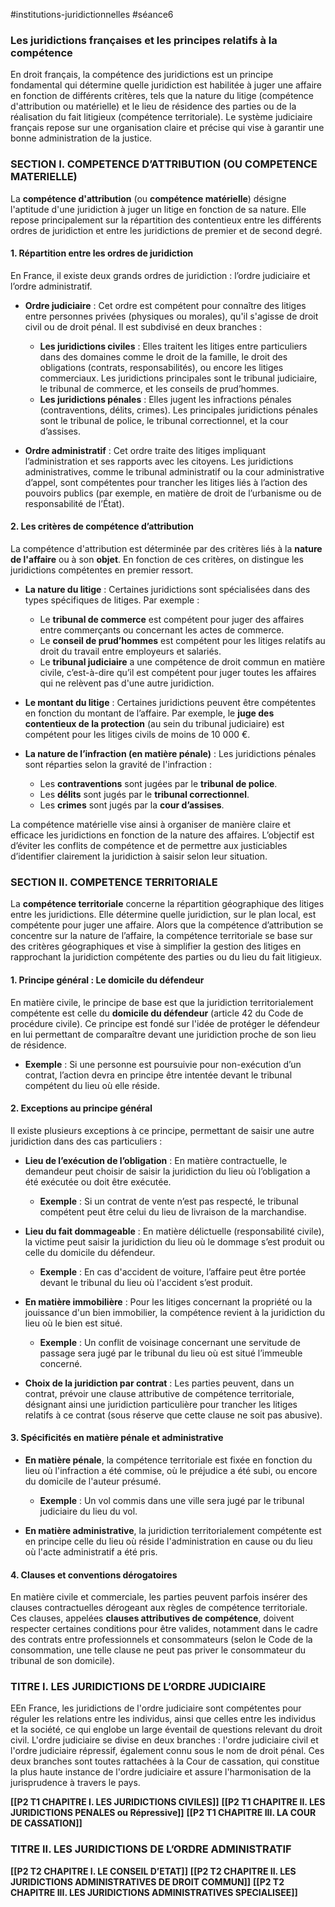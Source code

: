 #institutions-juridictionnelles #séance6 
### Les juridictions françaises et les principes relatifs à la compétence

En droit français, la compétence des juridictions est un principe fondamental qui détermine quelle juridiction est habilitée à juger une affaire en fonction de différents critères, tels que la nature du litige (compétence d'attribution ou matérielle) et le lieu de résidence des parties ou de la réalisation du fait litigieux (compétence territoriale). Le système judiciaire français repose sur une organisation claire et précise qui vise à garantir une bonne administration de la justice.

### **SECTION I. COMPETENCE D’ATTRIBUTION (OU COMPETENCE MATERIELLE)**

La **compétence d'attribution** (ou **compétence matérielle**) désigne l'aptitude d'une juridiction à juger un litige en fonction de sa nature. Elle repose principalement sur la répartition des contentieux entre les différents ordres de juridiction et entre les juridictions de premier et de second degré.

#### **1. Répartition entre les ordres de juridiction**

En France, il existe deux grands ordres de juridiction : l’ordre judiciaire et l’ordre administratif.

- **Ordre judiciaire** : Cet ordre est compétent pour connaître des litiges entre personnes privées (physiques ou morales), qu'il s'agisse de droit civil ou de droit pénal. Il est subdivisé en deux branches :
  - **Les juridictions civiles** : Elles traitent les litiges entre particuliers dans des domaines comme le droit de la famille, le droit des obligations (contrats, responsabilités), ou encore les litiges commerciaux. Les juridictions principales sont le tribunal judiciaire, le tribunal de commerce, et les conseils de prud’hommes.
  - **Les juridictions pénales** : Elles jugent les infractions pénales (contraventions, délits, crimes). Les principales juridictions pénales sont le tribunal de police, le tribunal correctionnel, et la cour d’assises.

- **Ordre administratif** : Cet ordre traite des litiges impliquant l’administration et ses rapports avec les citoyens. Les juridictions administratives, comme le tribunal administratif ou la cour administrative d’appel, sont compétentes pour trancher les litiges liés à l’action des pouvoirs publics (par exemple, en matière de droit de l’urbanisme ou de responsabilité de l’État).

#### **2. Les critères de compétence d’attribution**

La compétence d'attribution est déterminée par des critères liés à la **nature de l'affaire** ou à son **objet**. En fonction de ces critères, on distingue les juridictions compétentes en premier ressort.

- **La nature du litige** : Certaines juridictions sont spécialisées dans des types spécifiques de litiges. Par exemple :
  - Le **tribunal de commerce** est compétent pour juger des affaires entre commerçants ou concernant les actes de commerce.
  - Le **conseil de prud’hommes** est compétent pour les litiges relatifs au droit du travail entre employeurs et salariés.
  - Le **tribunal judiciaire** a une compétence de droit commun en matière civile, c’est-à-dire qu’il est compétent pour juger toutes les affaires qui ne relèvent pas d'une autre juridiction.

- **Le montant du litige** : Certaines juridictions peuvent être compétentes en fonction du montant de l’affaire. Par exemple, le **juge des contentieux de la protection** (au sein du tribunal judiciaire) est compétent pour les litiges civils de moins de 10 000 €.

- **La nature de l’infraction (en matière pénale)** : Les juridictions pénales sont réparties selon la gravité de l'infraction :
  - Les **contraventions** sont jugées par le **tribunal de police**.
  - Les **délits** sont jugés par le **tribunal correctionnel**.
  - Les **crimes** sont jugés par la **cour d’assises**.

La compétence matérielle vise ainsi à organiser de manière claire et efficace les juridictions en fonction de la nature des affaires. L’objectif est d’éviter les conflits de compétence et de permettre aux justiciables d’identifier clairement la juridiction à saisir selon leur situation.

### **SECTION II. COMPETENCE TERRITORIALE**

La **compétence territoriale** concerne la répartition géographique des litiges entre les juridictions. Elle détermine quelle juridiction, sur le plan local, est compétente pour juger une affaire. Alors que la compétence d’attribution se concentre sur la nature de l’affaire, la compétence territoriale se base sur des critères géographiques et vise à simplifier la gestion des litiges en rapprochant la juridiction compétente des parties ou du lieu du fait litigieux.

#### **1. Principe général : Le domicile du défendeur**

En matière civile, le principe de base est que la juridiction territorialement compétente est celle du **domicile du défendeur** (article 42 du Code de procédure civile). Ce principe est fondé sur l'idée de protéger le défendeur en lui permettant de comparaître devant une juridiction proche de son lieu de résidence.

- **Exemple** : Si une personne est poursuivie pour non-exécution d’un contrat, l’action devra en principe être intentée devant le tribunal compétent du lieu où elle réside.

#### **2. Exceptions au principe général**

Il existe plusieurs exceptions à ce principe, permettant de saisir une autre juridiction dans des cas particuliers :

- **Lieu de l’exécution de l’obligation** : En matière contractuelle, le demandeur peut choisir de saisir la juridiction du lieu où l’obligation a été exécutée ou doit être exécutée.
  - **Exemple** : Si un contrat de vente n’est pas respecté, le tribunal compétent peut être celui du lieu de livraison de la marchandise.

- **Lieu du fait dommageable** : En matière délictuelle (responsabilité civile), la victime peut saisir la juridiction du lieu où le dommage s’est produit ou celle du domicile du défendeur.
  - **Exemple** : En cas d'accident de voiture, l’affaire peut être portée devant le tribunal du lieu où l'accident s’est produit.

- **En matière immobilière** : Pour les litiges concernant la propriété ou la jouissance d'un bien immobilier, la compétence revient à la juridiction du lieu où le bien est situé.
  - **Exemple** : Un conflit de voisinage concernant une servitude de passage sera jugé par le tribunal du lieu où est situé l’immeuble concerné.

- **Choix de la juridiction par contrat** : Les parties peuvent, dans un contrat, prévoir une clause attributive de compétence territoriale, désignant ainsi une juridiction particulière pour trancher les litiges relatifs à ce contrat (sous réserve que cette clause ne soit pas abusive).

#### **3. Spécificités en matière pénale et administrative**

- **En matière pénale**, la compétence territoriale est fixée en fonction du lieu où l'infraction a été commise, où le préjudice a été subi, ou encore du domicile de l'auteur présumé.
  - **Exemple** : Un vol commis dans une ville sera jugé par le tribunal judiciaire du lieu du vol.

- **En matière administrative**, la juridiction territorialement compétente est en principe celle du lieu où réside l'administration en cause ou du lieu où l'acte administratif a été pris.

#### **4. Clauses et conventions dérogatoires**

En matière civile et commerciale, les parties peuvent parfois insérer des clauses contractuelles dérogeant aux règles de compétence territoriale. Ces clauses, appelées **clauses attributives de compétence**, doivent respecter certaines conditions pour être valides, notamment dans le cadre des contrats entre professionnels et consommateurs (selon le Code de la consommation, une telle clause ne peut pas priver le consommateur du tribunal de son domicile).



### **TITRE I. LES JURIDICTIONS DE L’ORDRE JUDICIAIRE**
EEn France, les juridictions de l'ordre judiciaire sont compétentes pour réguler les relations entre les individus, ainsi que celles entre les individus et la société, ce qui englobe un large éventail de questions relevant du droit civil. L'ordre judiciaire se divise en deux branches : l'ordre judiciaire civil et l'ordre judiciaire répressif, également connu sous le nom de droit pénal. Ces deux branches sont toutes rattachées à la Cour de cassation, qui constitue la plus haute instance de l'ordre judiciaire et assure l'harmonisation de la jurisprudence à travers le pays.

**[[P2 T1 CHAPITRE I. LES JURIDICTIONS CIVILES]]**
**[[P2 T1 CHAPITRE II. LES JURIDICTIONS PENALES ou Répressive]]**
**[[P2 T1 CHAPITRE III. LA COUR DE CASSATION]]**

### **TITRE II. LES JURIDICTIONS DE L’ORDRE ADMINISTRATIF**
**[[P2 T2 CHAPITRE I. LE CONSEIL D’ETAT]]**
**[[P2 T2 CHAPITRE II. LES JURIDICTIONS ADMINISTRATIVES DE DROIT COMMUN]]**
**[[P2 T2 CHAPITRE III. LES JURIDICTIONS ADMINISTRATIVES SPECIALISEE]]**


